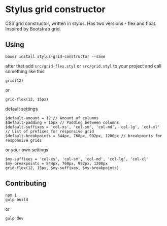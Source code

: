 # Stylus grid constructor
CSS grid constructor, written in stylus. Has two versions - flex and float.
Inspired by Bootstrap grid.

## Using
```
bower install stylus-grid-constructor --save
```
after that add ```src/grid-flex.styl``` or ```src/grid.styl``` to your project and call something like this
```stylus
grid(12)
```
or
```stylus
grid-flex(12, 15px)
```
default settings
```stylus
$default-amount = 12 // Amount of columns
$default-padding = 15px // Padding between columns
$default-suffixes = 'col-xs', 'col-sm', 'col-md', 'col-lg', 'col-xl' // List of prefixes for responsive grid
$default-breakpoints = 544px, 768px, 992px, 1200px // breakpoints for responsive grids
```
or your own settings
```stylus
$my-suffixes = 'col-xs', 'col-sm', 'col-md', 'col-lg', 'col-xl'
$my-breakpoints = 544px, 768px, 992px, 1200px
grid-flex(12, 15px, $my-suffixes, $my-breakpoints)
```

## Contributing

```
npm i
gulp build
```
or
```
gulp dev
```
